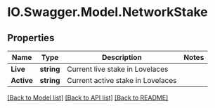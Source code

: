 # IO.Swagger.Model.NetworkStake
## Properties

Name | Type | Description | Notes
------------ | ------------- | ------------- | -------------
**Live** | **string** | Current live stake in Lovelaces | 
**Active** | **string** | Current active stake in Lovelaces | 

[[Back to Model list]](../README.md#documentation-for-models) [[Back to API list]](../README.md#documentation-for-api-endpoints) [[Back to README]](../README.md)

